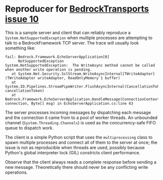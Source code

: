 # Reproducer for [BedrockTransports issue 10](https://github.com/davidfowl/BedrockTransports/issues/10)

This is a sample server and client that can reliably reproduce a `System.NotSupportedException` when multiple processes
are attempting to talk to a BedrockFramework TCP server. The trace will usually look something like:

```
fail: Bedrock.Framework.EchoServerApplication[0]
      NotSupportedException
System.NotSupportedException:  The WriteAsync method cannot be called when another write operation is pending.
   at System.Net.Security.SslStream.WriteAsyncInternal[TWriteAdapter](TWriteAdapter writeAdapter, ReadOnlyMemory`1 buffer)
   at System.IO.Pipelines.StreamPipeWriter.FlushAsyncInternal(CancellationToken cancellationToken)
   at Bedrock.Framework.EchoServerApplication.HandleMessage(ConnectionContext connection, Byte[] msg) in EchoServerApplication.cs:line 63
```

The server processes incoming messages by dispatching each message and the connection it came from to a pool of worker
threads. An unbounded channel (`System.Threading.Channels`) is used as the concurrency-safe FIFO queue to dispatch work.

The client is a simple Python script that uses the `multiprocessing` class to spawn multiple processes and connect all
of them to the server at once; the issue is not as reproducible when threads are used, possibly because Python's global
interpreter lock (GIL) constricts client performance.

Observe that the client always reads a complete response before sending a new message. Theoretically there should never
be any conflicting write operations.
